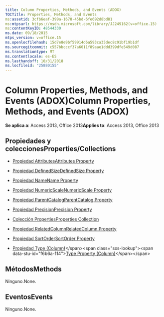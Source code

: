```yaml
---
title: Column Properties, Methods, and Events (ADOX)
TOCTitle: Properties, Methods, and Events
ms:assetid: 3cfb6eaf-399a-1678-45bd-6fe692d8bd81
ms:mtpsurl: https://msdn.microsoft.com/library/JJ249162(v=office.15)
ms:contentKeyID: 48544330
ms.date: 09/18/2015
mtps_version: v=office.15
ms.openlocfilehash: 15d7e8e9bf59914d6a593ca35dec8c91bf19b1df
ms.sourcegitcommit: c557bbcccf37a6011f89aae1ddd399dfe549d087
ms.translationtype: MT
ms.contentlocale: es-ES
ms.lasthandoff: 10/31/2018
ms.locfileid: "25880155"
---
```

# <a name="column-properties-methods-and-events-adox"></a><span data-ttu-id="f6b6a-102">Column Properties, Methods, and Events (ADOX)</span><span class="sxs-lookup"><span data-stu-id="f6b6a-102">Column Properties, Methods, and Events (ADOX)</span></span>

<span data-ttu-id="f6b6a-103">**Se aplica a**: Access 2013, Office 2013</span><span class="sxs-lookup"><span data-stu-id="f6b6a-103">**Applies to**: Access 2013, Office 2013</span></span>


## <a name="propertiescollections"></a><span data-ttu-id="f6b6a-104">Propiedades y colecciones</span><span class="sxs-lookup"><span data-stu-id="f6b6a-104">Properties/Collections</span></span>

- [<span data-ttu-id="f6b6a-105">Propiedad Attributes</span><span class="sxs-lookup"><span data-stu-id="f6b6a-105">Attributes Property</span></span>](attributes-property-adox.md)

- [<span data-ttu-id="f6b6a-106">Propiedad DefinedSize</span><span class="sxs-lookup"><span data-stu-id="f6b6a-106">DefinedSize Property</span></span>](definedsize-property-adox.md)

- [<span data-ttu-id="f6b6a-107">Propiedad Name</span><span class="sxs-lookup"><span data-stu-id="f6b6a-107">Name Property</span></span>](name-property-adox.md)

- [<span data-ttu-id="f6b6a-108">Propiedad NumericScale</span><span class="sxs-lookup"><span data-stu-id="f6b6a-108">NumericScale Property</span></span>](numericscale-property-adox.md)

- [<span data-ttu-id="f6b6a-109">Propiedad ParentCatalog</span><span class="sxs-lookup"><span data-stu-id="f6b6a-109">ParentCatalog Property</span></span>](parentcatalog-property-adox.md)

- [<span data-ttu-id="f6b6a-110">Propiedad Precision</span><span class="sxs-lookup"><span data-stu-id="f6b6a-110">Precision Property</span></span>](precision-property-adox.md)

- [<span data-ttu-id="f6b6a-111">Colección Properties</span><span class="sxs-lookup"><span data-stu-id="f6b6a-111">Properties Collection</span></span>](properties-collection-ado.md)

- [<span data-ttu-id="f6b6a-112">Propiedad RelatedColumn</span><span class="sxs-lookup"><span data-stu-id="f6b6a-112">RelatedColumn Property</span></span>](relatedcolumn-property-adox.md)

- [<span data-ttu-id="f6b6a-113">Propiedad SortOrder</span><span class="sxs-lookup"><span data-stu-id="f6b6a-113">SortOrder Property</span></span>](sortorder-property-adox.md)

- <span data-ttu-id="f6b6a-114">[Propiedad Type (Column)](https://msdn.microsoft.com/library/jj249169\(v=office.15\))</span><span class="sxs-lookup"><span data-stu-id="f6b6a-114">[Type Property (Column)](https://msdn.microsoft.com/library/jj249169\(v=office.15\))</span></span>

## <a name="methods"></a><span data-ttu-id="f6b6a-115">Métodos</span><span class="sxs-lookup"><span data-stu-id="f6b6a-115">Methods</span></span>

<span data-ttu-id="f6b6a-116">Ninguno.</span><span class="sxs-lookup"><span data-stu-id="f6b6a-116">None.</span></span>

## <a name="events"></a><span data-ttu-id="f6b6a-117">Eventos</span><span class="sxs-lookup"><span data-stu-id="f6b6a-117">Events</span></span>

<span data-ttu-id="f6b6a-118">Ninguno.</span><span class="sxs-lookup"><span data-stu-id="f6b6a-118">None.</span></span>

